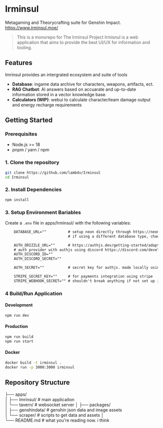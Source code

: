 # Irminsul 
Metagaming and Theorycrafting suite for Genshin Impact.
https://www.irminsul.moe/

> This is a monorepo for The Irminsul Project
> Irmisnul is a web application that aims to provide the best UI/UX for information and tooling.

## Features
Imrinsul provides an intergrated ecosystem and suite of tools
- **Database**: ingame data archive for characters, weapons, artifacts, ect.
- **RAG Chatbot**: AI answers based on accuarate and up-to-date information stored in a vector knowledge base. 
- **Calculators (WIP)**: webui to calculate character/team damage output and energy recharge requirements 

## Getting Started

### Prerequisites

- Node.js >= 18
- pnpm / yarn / npm

### 1. Clone the repository
```bash
git clone https://github.com/lambdv/Irminsul
cd Irminsul
```

### 2. Install Dependencies
```bash
npm install
```

### 3. Setup Environment Bariables
Create a `.env` file in apps/Irminsul/ with the following variables:
```txt
    DATABASE_URL=""          # setup neon directly through https://neon.tech/ or through vercel
                             # if using a different database type, change code in src/db/db.ts

    AUTH_DRIZZLE_URL=""      # https://authjs.dev/getting-started/adapters/drizzle?framework=next-js
    # auth provider with authjs using discord https://discord.com/developers/docs/intro
    AUTH_DISCORD_ID=""
    AUTH_DISCORD_SECRET=""

    AUTH_SECRET=""           # secret key for authjs. made locally using `openssl rand -base64 32` 

    STRIPE_SECRET_KEY=""     # for payments integration using stripe 
    STRIPE_WEBHOOK_SECRET="" # shouldn't break anything if not set up in most cases
```

### 4 Build/Run Application

#### Development
```bash
npm run dev
```

#### Production
```bash
npm run build
npm run start
```

#### Docker
```bash
docker build -t irminsul .
docker run -p 3000:3000 irminsul
```

## Repository Structure
├── apps/               
│   ├── Imrinsul/      # main applicaiton            
│   └── tavern/        # websocket server 
│
├── packages/           
│   ├── genshindata/   # genshin json data and image assets         
│   └── scraper/       # scripts to get data and assets
│            
└── README.md          # what you're reading now. i think  
